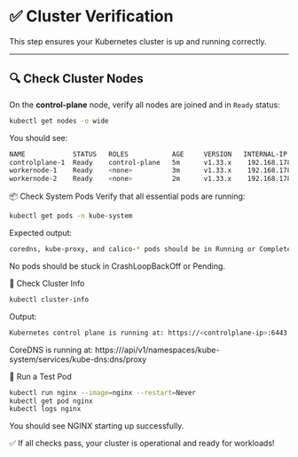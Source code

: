 # ✅ Cluster Verification

This step ensures your Kubernetes cluster is up and running correctly.

---

## 🔍 Check Cluster Nodes

On the **control-plane** node, verify all nodes are joined and in `Ready` status:

```bash
kubectl get nodes -o wide
```
You should see:
```bash
NAME            STATUS   ROLES           AGE     VERSION   INTERNAL-IP
controlplane-1  Ready    control-plane   5m      v1.33.x    192.168.178.110
workernode-1    Ready    <none>          3m      v1.33.x    192.168.178.111
workernode-2    Ready    <none>          2m      v1.33.x    192.168.178.112
```
📦 Check System Pods
Verify that all essential pods are running:
```bash
kubectl get pods -n kube-system
```
Expected output:
```bash
coredns, kube-proxy, and calico-* pods should be in Running or Completed state.
```
No pods should be stuck in CrashLoopBackOff or Pending.

🚦 Check Cluster Info
```bash
kubectl cluster-info
```
Output:
```bash
Kubernetes control plane is running at: https://<controlplane-ip>:6443
```
CoreDNS is running at: https://<cluster-ip>/api/v1/namespaces/kube-system/services/kube-dns:dns/proxy

🧪 Run a Test Pod
```bash
kubectl run nginx --image=nginx --restart=Never
kubectl get pod nginx
kubectl logs nginx
```
You should see NGINX starting up successfully.

✅ If all checks pass, your cluster is operational and ready for workloads!
